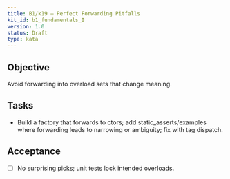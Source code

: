 ```yaml
---
title: B1/k19 — Perfect Forwarding Pitfalls
kit_id: b1_fundamentals_I
version: 1.0
status: Draft
type: kata
---
```

## Objective
Avoid forwarding into overload sets that change meaning.
## Tasks
- Build a factory that forwards to ctors; add static_asserts/examples where forwarding leads to narrowing or ambiguity; fix with tag dispatch.
## Acceptance
- [ ] No surprising picks; unit tests lock intended overloads.